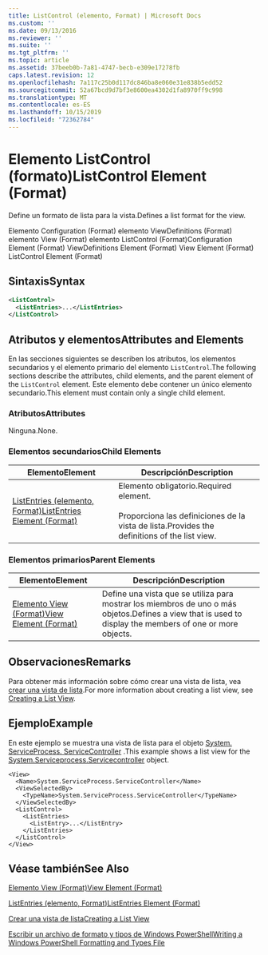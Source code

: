 ```yaml
---
title: ListControl (elemento, Format) | Microsoft Docs
ms.custom: ''
ms.date: 09/13/2016
ms.reviewer: ''
ms.suite: ''
ms.tgt_pltfrm: ''
ms.topic: article
ms.assetid: 37beeb0b-7a81-4747-becb-e309e17278fb
caps.latest.revision: 12
ms.openlocfilehash: 7a117c25b0d117dc846ba8e060e31e838b5edd52
ms.sourcegitcommit: 52a67bcd9d7bf3e8600ea4302d1fa8970ff9c998
ms.translationtype: MT
ms.contentlocale: es-ES
ms.lasthandoff: 10/15/2019
ms.locfileid: "72362784"
---
```

# <a name="listcontrol-element-format"></a><span data-ttu-id="88439-102">Elemento ListControl (formato)</span><span class="sxs-lookup"><span data-stu-id="88439-102">ListControl Element (Format)</span></span>

<span data-ttu-id="88439-103">Define un formato de lista para la vista.</span><span class="sxs-lookup"><span data-stu-id="88439-103">Defines a list format for the view.</span></span>

<span data-ttu-id="88439-104">Elemento Configuration (Format) elemento ViewDefinitions (Format) elemento View (Format) elemento ListControl (Format)</span><span class="sxs-lookup"><span data-stu-id="88439-104">Configuration Element (Format) ViewDefinitions Element (Format) View Element (Format) ListControl Element (Format)</span></span>

## <a name="syntax"></a><span data-ttu-id="88439-105">Sintaxis</span><span class="sxs-lookup"><span data-stu-id="88439-105">Syntax</span></span>

```xml
<ListControl>
  <ListEntries>...</ListEntries>
</ListControl>

```

## <a name="attributes-and-elements"></a><span data-ttu-id="88439-106">Atributos y elementos</span><span class="sxs-lookup"><span data-stu-id="88439-106">Attributes and Elements</span></span>

<span data-ttu-id="88439-107">En las secciones siguientes se describen los atributos, los elementos secundarios y el elemento primario del elemento `ListControl`.</span><span class="sxs-lookup"><span data-stu-id="88439-107">The following sections describe the attributes, child elements, and the parent element of the `ListControl` element.</span></span> <span data-ttu-id="88439-108">Este elemento debe contener un único elemento secundario.</span><span class="sxs-lookup"><span data-stu-id="88439-108">This element must contain only a single child element.</span></span>

### <a name="attributes"></a><span data-ttu-id="88439-109">Atributos</span><span class="sxs-lookup"><span data-stu-id="88439-109">Attributes</span></span>

<span data-ttu-id="88439-110">Ninguna.</span><span class="sxs-lookup"><span data-stu-id="88439-110">None.</span></span>

### <a name="child-elements"></a><span data-ttu-id="88439-111">Elementos secundarios</span><span class="sxs-lookup"><span data-stu-id="88439-111">Child Elements</span></span>

|<span data-ttu-id="88439-112">Elemento</span><span class="sxs-lookup"><span data-stu-id="88439-112">Element</span></span>|<span data-ttu-id="88439-113">Descripción</span><span class="sxs-lookup"><span data-stu-id="88439-113">Description</span></span>|
|-------------|-----------------|
|[<span data-ttu-id="88439-114">ListEntries (elemento, Format)</span><span class="sxs-lookup"><span data-stu-id="88439-114">ListEntries Element (Format)</span></span>](./listentries-element-for-listcontrol-format.md)|<span data-ttu-id="88439-115">Elemento obligatorio.</span><span class="sxs-lookup"><span data-stu-id="88439-115">Required element.</span></span><br /><br /> <span data-ttu-id="88439-116">Proporciona las definiciones de la vista de lista.</span><span class="sxs-lookup"><span data-stu-id="88439-116">Provides the definitions of the list view.</span></span>|

### <a name="parent-elements"></a><span data-ttu-id="88439-117">Elementos primarios</span><span class="sxs-lookup"><span data-stu-id="88439-117">Parent Elements</span></span>

|<span data-ttu-id="88439-118">Elemento</span><span class="sxs-lookup"><span data-stu-id="88439-118">Element</span></span>|<span data-ttu-id="88439-119">Descripción</span><span class="sxs-lookup"><span data-stu-id="88439-119">Description</span></span>|
|-------------|-----------------|
|[<span data-ttu-id="88439-120">Elemento View (Format)</span><span class="sxs-lookup"><span data-stu-id="88439-120">View Element (Format)</span></span>](./view-element-format.md)|<span data-ttu-id="88439-121">Define una vista que se utiliza para mostrar los miembros de uno o más objetos.</span><span class="sxs-lookup"><span data-stu-id="88439-121">Defines a view that is used to display the members of one or more objects.</span></span>|

## <a name="remarks"></a><span data-ttu-id="88439-122">Observaciones</span><span class="sxs-lookup"><span data-stu-id="88439-122">Remarks</span></span>

<span data-ttu-id="88439-123">Para obtener más información sobre cómo crear una vista de lista, vea [crear una vista de lista](./creating-a-list-view.md).</span><span class="sxs-lookup"><span data-stu-id="88439-123">For more information about creating a list view, see [Creating a List View](./creating-a-list-view.md).</span></span>

## <a name="example"></a><span data-ttu-id="88439-124">Ejemplo</span><span class="sxs-lookup"><span data-stu-id="88439-124">Example</span></span>

<span data-ttu-id="88439-125">En este ejemplo se muestra una vista de lista para el objeto [System. ServiceProcess. ServiceController](/dotnet/api/System.ServiceProcess.ServiceController) .</span><span class="sxs-lookup"><span data-stu-id="88439-125">This example shows a list view for the [System.Serviceprocess.Servicecontroller](/dotnet/api/System.ServiceProcess.ServiceController) object.</span></span>

```
<View>
  <Name>System.ServiceProcess.ServiceController</Name>
  <ViewSelectedBy>
    <TypeName>System.ServiceProcess.ServiceController</TypeName>
  </ViewSelectedBy>
  <ListControl>
    <ListEntries>
      <ListEntry>...</ListEntry>
    </ListEntries>
  </ListControl>
</View>
```

## <a name="see-also"></a><span data-ttu-id="88439-126">Véase también</span><span class="sxs-lookup"><span data-stu-id="88439-126">See Also</span></span>

[<span data-ttu-id="88439-127">Elemento View (Format)</span><span class="sxs-lookup"><span data-stu-id="88439-127">View Element (Format)</span></span>](./view-element-format.md)

[<span data-ttu-id="88439-128">ListEntries (elemento, Format)</span><span class="sxs-lookup"><span data-stu-id="88439-128">ListEntries Element (Format)</span></span>](./listentries-element-for-listcontrol-format.md)

[<span data-ttu-id="88439-129">Crear una vista de lista</span><span class="sxs-lookup"><span data-stu-id="88439-129">Creating a List View</span></span>](./creating-a-list-view.md)

[<span data-ttu-id="88439-130">Escribir un archivo de formato y tipos de Windows PowerShell</span><span class="sxs-lookup"><span data-stu-id="88439-130">Writing a Windows PowerShell Formatting and Types File</span></span>](./writing-a-powershell-formatting-file.md)
